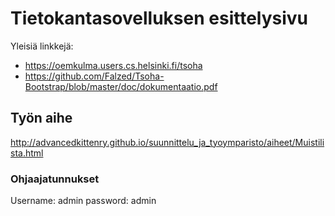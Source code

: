 # Tietokantasovelluksen esittelysivu

Yleisiä linkkejä:

* https://oemkulma.users.cs.helsinki.fi/tsoha
* https://github.com/Falzed/Tsoha-Bootstrap/blob/master/doc/dokumentaatio.pdf

## Työn aihe

http://advancedkittenry.github.io/suunnittelu_ja_tyoymparisto/aiheet/Muistilista.html

### Ohjaajatunnukset
Username: admin
password: admin

